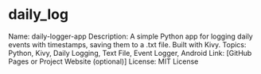 # daily_log
Name: daily-logger-app Description: A simple Python app for logging daily events with timestamps, saving them to a .txt file. Built with Kivy.  Topics: Python, Kivy, Daily Logging, Text File, Event Logger, Android  Link: [GitHub Pages or Project Website (optional)]  License: MIT License
